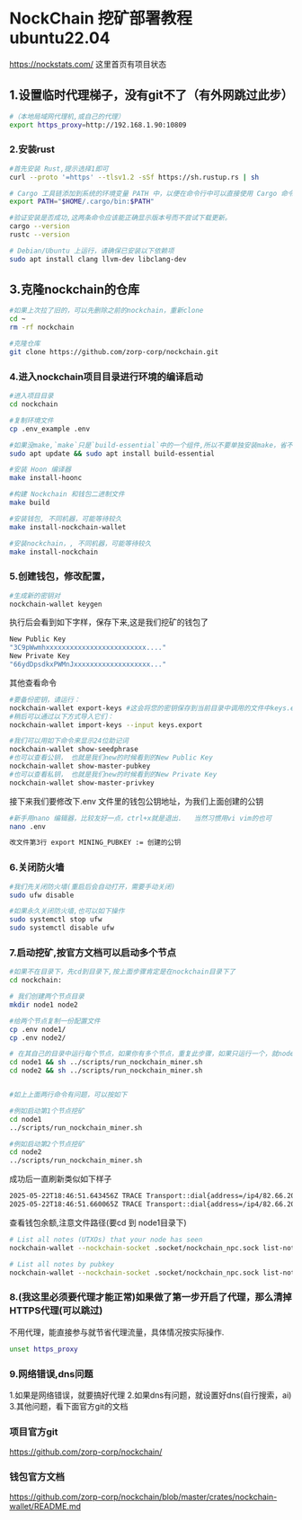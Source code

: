 # NockChain 挖矿部署教程 ubuntu22.04
https://nockstats.com/  这里首页有项目状态
## 1.设置临时代理梯子，没有git不了（有外网跳过此步）
```bash
#（本地局域网代理机,或自己的代理）
export https_proxy=http://192.168.1.90:10809
```
### 2.安装rust
```bash
#首先安装 Rust,提示选择1即可
curl --proto '=https' --tlsv1.2 -sSf https://sh.rustup.rs | sh

# Cargo 工具链添加到系统的环境变量 PATH 中，以便在命令行中可以直接使用 Cargo 命令
export PATH="$HOME/.cargo/bin:$PATH"

#验证安装是否成功,这两条命令应该能正确显示版本号而不尝试下载更新。
cargo --version
rustc --version

# Debian/Ubuntu 上运行，请确保已安装以下依赖项
sudo apt install clang llvm-dev libclang-dev
```
## 3.克隆nockchain的仓库
```bash
#如果上次拉了旧的，可以先删除之前的nockchain，重新clone
cd ~
rm -rf nockchain
```
```bash
#克隆仓库
git clone https://github.com/zorp-corp/nockchain.git
```
### 4.进入nockchain项目目录进行环境的编译启动
```bash
#进入项目目录
cd nockchain

#复制环境文件
cp .env_example .env

#如果没make,`make`只是`build-essential`中的一个组件,所以不要单独安装make，省不了什么空间
sudo apt update && sudo apt install build-essential

#安装 Hoon 编译器
make install-hoonc

#构建 Nockchain 和钱包二进制文件
make build

#安装钱包, 不同机器，可能等待较久
make install-nockchain-wallet

#安装nockchain，, 不同机器，可能等待较久
make install-nockchain
```

### 5.创建钱包，修改配置，
```bash
#生成新的密钥对
nockchain-wallet keygen
```
执行后会看到如下字样，保存下来,这是我们挖矿的钱包了
```bash
New Public Key
"3C9pWwmhxxxxxxxxxxxxxxxxxxxxxxxxx...."
New Private Key
"66ydDpsdkxPWMnJxxxxxxxxxxxxxxxxxxx..."
```
其他查看命令
```bash
#要备份密钥，请运行：
nockchain-wallet export-keys #这会将您的密钥保存到当前目录中调用的文件中keys.export。
#稍后可以通过以下方式导入它们：
nockchain-wallet import-keys --input keys.export

#我们可以用如下命令来显示24位助记词
nockchain-wallet show-seedphrase
#也可以查看公钥， 也就是我们new的时候看到的New Public Key
nockchain-wallet show-master-pubkey
#也可以查看私钥， 也就是我们new的时候看到的New Private Key
nockchain-wallet show-master-privkey
```
接下来我们要修改下.env 文件里的钱包公钥地址，为我们上面创建的公钥
```bash
#新手用nano 编辑器，比较友好一点，ctrl+x就是退出.   当然习惯用vi vim的也可
nano .env

改文件第3行 export MINING_PUBKEY := 创建的公钥
```
### 6.关闭防火墙
```bash
#我们先关闭防火墙(重启后会自动打开，需要手动关闭)
sudo ufw disable

#如果永久关闭防火墙,也可以如下操作
sudo systemctl stop ufw
sudo systemctl disable ufw
```

### 7.启动挖矿,按官方文档可以启动多个节点
```bash
#如果不在目录下，先cd到目录下,按上面步骤肯定是在nockchain目录下了
cd nockchain:

# 我们创建两个节点目录
mkdir node1 node2

#给两个节点复制一份配置文件
cp .env node1/
cp .env node2/

# 在其自己的目录中运行每个节点，如果你有多个节点，重复此步骤，如果只运行一个，就node1即可
cd node1 && sh ../scripts/run_nockchain_miner.sh
cd node2 && sh ../scripts/run_nockchain_miner.sh


#如上上面两行命令有问题，可以按如下

#例如启动第1个节点挖矿
cd node1
../scripts/run_nockchain_miner.sh

#例如启动第2个节点挖矿
cd node2
../scripts/run_nockchain_miner.sh
```

成功后一直刷新类似如下样子
```bash
2025-05-22T18:46:51.643456Z TRACE Transport::dial{address=/ip4/82.66.206.63/udp/1123/quic-v1/p2p/12D3KooWDeTg8wLuZj6SMTrsNDmyfpt9bVevXrLgRGgcHSAa4rSo}:drive{id=18}: quinn_proto::connection: sending 1200 bytes in 1 datagrams
2025-05-22T18:46:51.660065Z TRACE Transport::dial{address=/ip4/82.66.206.63/udp/2101/quic-v1/p2p/12D3KooWDeTg8wLuZj6SMTrsNDmyfpt9bVevXrLgRGgcHSAa4rSo}:drive{id=24}:send{space=Initial pn=4}: quinn_proto::connection::packet_builder: PADDING * 871

```
查看钱包余额,注意文件路径(要cd 到 node1目录下)
```bash
# List all notes (UTXOs) that your node has seen
nockchain-wallet --nockchain-socket .socket/nockchain_npc.sock list-notes

# List all notes by pubkey
nockchain-wallet --nockchain-socket .socket/nockchain_npc.sock list-notes-by-pubkey <your-pubkey>
```


### 8.(我这里必须要代理才能正常)如果做了第一步开启了代理，那么清掉HTTPS代理(可以跳过)
不用代理，能直接参与就节省代理流量，具体情况按实际操作.
```bash
unset https_proxy
```


### 9.网络错误,dns问题
1.如果是网络错误，就要搞好代理
2.如果dns有问题，就设置好dns(自行搜索，ai)
3.其他问题，看下面官方git的文档


### 项目官方git
https://github.com/zorp-corp/nockchain/

### 钱包官方文档
https://github.com/zorp-corp/nockchain/blob/master/crates/nockchain-wallet/README.md